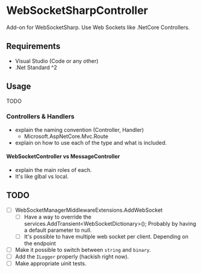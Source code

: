 # WebSocketSharpController
Add-on for WebSocketSharp. Use Web Sockets like .NetCore Controllers.

## Requirements
* Visual Studio (Code or any other)
* .Net Standard ^2

## Usage
TODO

### Controllers & Handlers
- explain the naming convention (Controller, Handler)
  - Microsoft.AspNetCore.Mvc.Route
- explain on how to use each of the type and what is included.

#### WebSocketController vs MessageController
- explain the main roles of each.
- It's like glbal vs local.


## TODO
- [ ] WebSocketManagerMiddlewareExtensions.AddWebSocket
  - [ ] Have a way to override the services.AddTransient\<WebSocketDictionary>(); Probably by having a default parameter to null.
  - [ ] It's possible to have multiple web socket per client. Depending on the endpoint
- [ ] Make it possible to switch between `string` and `binary`.
- [ ] Add the `ILogger` properly (hackish right now).
- [ ] Make appropriate uinit tests.